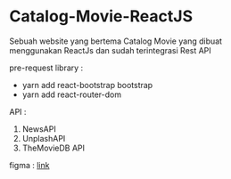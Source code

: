 # Catalog-Movie-ReactJS

Sebuah website yang bertema Catalog Movie yang dibuat <br> menggunakan ReactJs dan sudah terintegrasi Rest API

pre-request library :

- yarn add react-bootstrap bootstrap
- yarn add react-router-dom

API :

1. NewsAPI
2. UnplashAPI
3. TheMovieDB API

figma :
[link](https://www.figma.com/file/q5KjBT5o4NtgztXfODFDy9/movie-catalog?node-id=0%3A1)
